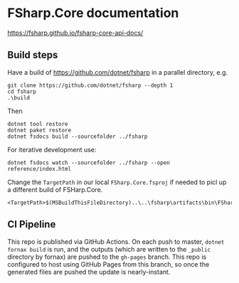 # FSharp.Core documentation

https://fsharp.github.io/fsharp-core-api-docs/

## Build steps

Have a build of https://github.com/dotnet/fsharp in a parallel directory, e.g.

    git clone https://github.com/dotnet/fsharp --depth 1
    cd fsharp
    .\build

Then

    dotnet tool restore
    dotnet paket restore
    dotnet fsdocs build --sourcefolder ../fsharp

For iterative development use:

    dotnet fsdocs watch --sourcefolder ../fsharp --open reference/index.html

Change the `TargetPath` in our local `FSharp.Core.fsproj` if needed to picl up a different build of FSHarp.Core.

    <TargetPath>$(MSBuildThisFileDirectory)..\..\fsharp\artifacts\bin\FSharp.Core\Debug\netstandard2.0\FSharp.Core.dll</TargetPath>


## CI Pipeline

This repo is published via GitHub Actions. On each push to master, `dotnet fornax build` is run, and the outputs (which are written to the `_public` directory by fornax) are pushed to the `gh-pages` branch. This repo is configured to host using GitHub Pages from this branch, so once the generated files are pushed the update is nearly-instant.
